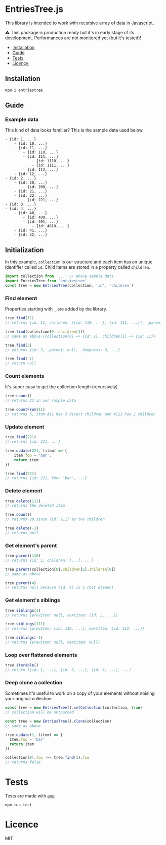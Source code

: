 # EntriesTree.js

This library is intended to work with recursive array of data in Javascript.

⚠️ This package is production ready but it's in early stage of its development. Performances are not monitored yet (but it's tested)! 

- [Installation](#installation)
- [Guide](#guide)
- [Tests](#tests)
- [Licence](#licence)

## Installation

`npm i entriestree`

## Guide

### Example data

This kind of data looks familiar? This is the sample data used below.

```
- {id: 1, ...}
	- {id: 10, ...}
	- {id: 11, ...}
		- {id: 110, ...}
		- {id: 111, ...}
			- {id: 1110, ...}
			- {id: 1111, ...}
		- {id: 112, ...}
	- {id: 12, ...}
- {id: 2, ...}
	- {id: 20, ...}
		- {id: 200, ...}
	- {id: 21, ...}
	- {id: 22, ...}
		- {id: 221, ...}
- {id: 3, ...}
- {id: 4, ...}
	- {id: 40, ...}
		- {id: 400, ...}
		- {id: 401, ...}
			- {id: 4010, ...}
	- {id: 41, ...}
	- {id: 42, ...}
```

## Initialization

In this example, `collection` is our structure and each item has an unique identifier called `id`. Child items are stored in a property called `children`.

```js
import collection from '...' // above sample data
import EntriesTree from 'entriestree'
const tree = new EntriesTree(collection, 'id', 'children')
```

### Find element

Properties starting with `_` are added by the library.

```js
tree.find(11)
// returns {id: 11, children: [{id: 110, ...}, {id: 111, ...}], _parent: 1, _deepness: 1}

tree.find(collection[0].children[1])
// same as above (collection[0] => {id: 1}, children[1] => {id: 11})

tree.find(3)
// returns {id: 3, _parent: null, _deepness: 0, ...}

tree.find(-1)
// return null
```

### Count elements

It's super easy to get the collection length (recursively).

```js
tree.count()
// returns 23 in our sample data

tree.countFrom(11)
// returns 5, item #11 has 3 direct children and #111 has 2 children
````

### Update element

```js
tree.find(221)
// returns {id: 221, ...}

tree.update(221, (item) => {
	item.foo = 'bar';
	return item
})

tree.find(221)
// returns {id: 221, foo: 'bar', ...}
```

### Delete element

```js
tree.delete(111)
// returns the deleted item

tree.count()
// returns 20 since {id: 111} as two children

tree.delete(-1)
// returns null
```

### Get element's parent

```js
tree.parent(110)
// returns {id: 1, children: [...], ...}

tree.parent(collection[0].children[1].children[0])
// same as above

tree.parent(4)
// returns null because {id: 4} is a root element
```

### Get element's siblings

```js
tree.siblings(1)
// returns {prevItem: null, nextItem: {id: 2, ...}}

tree.siblings(111)
// returns {prevItem: {id: 110, ...}, nextItem: {id: 112, ...}}

tree.siblings(-1)
// returns {prevItem: null, nextItem: null}
```

### Loop over flattened elements

```js
tree.iterable()
// return [{id: 1, ...}, {id: 2, ...}, {id: 3, ...}, ...]
```

### Deep clone a collection

Sometimes it's useful to work on a copy of your elements without noising your original collection.

```js
const tree = new EntriesTree().setCollection(collection, true)
// collection will be untouched

const tree = new EntriesTree().clone(collection)
// same as above

tree.update(1, (item) => {
  item.foo = 'bar'
  return item
})

collection[0].foo !== tree.find(1).foo
// returns false
```

# Tests

Tests are made with [ava](https://github.com/avajs/ava)

`npm run test`

# Licence

MIT
